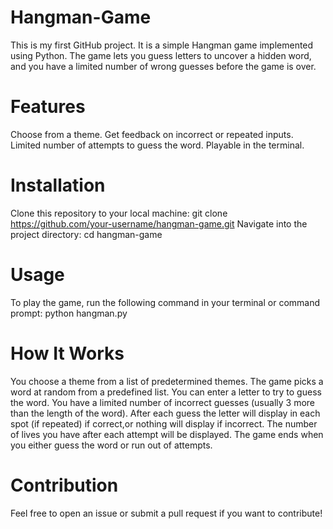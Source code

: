 # Hangman-Game
This is my first GitHub project. It is a simple Hangman game implemented using Python. The game lets you guess letters to uncover a hidden word, and you have a limited number of wrong guesses before the game is over.

# Features
Choose from a theme.
Get feedback on incorrect or repeated inputs.
Limited number of attempts to guess the word.
Playable in the terminal.

# Installation
Clone this repository to your local machine:
git clone https://github.com/your-username/hangman-game.git
Navigate into the project directory:
cd hangman-game

# Usage
To play the game, run the following command in your terminal or command prompt:
python hangman.py

# How It Works
You choose a theme from a list of predetermined themes.
The game picks a word at random from a predefined list.
You can enter a letter to try to guess the word.
You have a limited number of incorrect guesses (usually 3 more than the length of the word).
After each guess the letter will display in each spot (if repeated) if correct,or nothing will display if incorrect.
The number of lives you have after each attempt will be displayed.
The game ends when you either guess the word or run out of attempts.

# Contribution
Feel free to open an issue or submit a pull request if you want to contribute!
